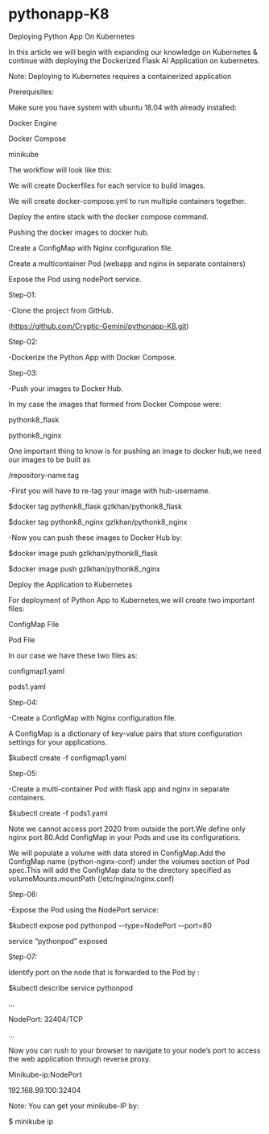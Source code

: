 # pythonapp-K8

Deploying Python App On Kubernetes


In this article we will begin with expanding our knowledge on Kubernetes & continue with deploying the Dockerized Flask AI Application on kubernetes.

Note: Deploying to Kubernetes requires a containerized application

Prerequisites:

Make sure you have system with ubuntu 18.04 with already installed:

Docker Engine 

Docker Compose

minikube

The workflow will look like this:

We will create Dockerfiles for each service to build images.

We will create docker-compose.yml to run multiple containers together.

Deploy the entire stack with the docker compose command.

Pushing the docker images to docker hub.

Create a ConfigMap with Nginx configuration file.

Create a multicontainer Pod (webapp and nginx in separate containers)

Expose the Pod using nodePort service.

Step-01:

-Clone the project from GitHub.

(https://github.com/Cryptic-Gemini/pythonapp-K8.git)


Step-02:

-Dockerize the Python App with Docker Compose.

Step-03:

-Push your images to Docker Hub.

In my case the images that formed from Docker Compose were:

pythonk8_flask

pythonk8_nginx

One important thing to know is for pushing an image to docker hub,we need our images to be built as 

<hub-username>/repository-name:tag

-First you will have to re-tag your image with hub-username.

$docker tag pythonk8_flask gzlkhan/pythonk8_flask

$docker tag pythonk8_nginx gzlkhan/pythonk8_nginx

-Now you can push these images to Docker Hub by:

$docker image push gzlkhan/pythonk8_flask

$docker image push gzlkhan/pythonk8_nginx


Deploy the Application to Kubernetes

For deployment of Python App to Kubernetes,we will create two important files:

ConfigMap File 

Pod File         

In our case we have these two files as:

configmap1.yaml

pods1.yaml



Step-04:

-Create a ConfigMap with Nginx configuration file.

A ConfigMap is a dictionary of key-value pairs that store configuration settings for your applications.

$kubectl create -f configmap1.yaml

Step-05:

-Create a multi-container Pod with flask app and nginx in separate containers.

$kubectl create -f pods1.yaml

Note we cannot access port 2020 from outside the port.We define only nginx port 80.Add ConfigMap in your Pods and use its configurations.

We will populate a volume with data stored in ConfigMap.Add the ConfigMap name (python-nginx-conf) under the volumes section of Pod spec.This will add the ConfigMap data to the directory specified as volumeMounts.mountPath (/etc/nginx/nginx.conf)

Step-06:

-Expose the Pod using the NodePort service:


$kubectl expose pod pythonpod --type=NodePort --port=80 

service “pythonpod” exposed


Step-07:

Identify port on the node that is forwarded to the Pod by :

$kubectl describe service pythonpod


...

NodePort: <unset> 32404/TCP

...


Now you can rush to your browser to navigate to your node’s port to access the web application through reverse proxy.


Minikube-ip:NodePort

192.168.99.100:32404


Note: You can get your minikube-IP by:

$ minikube ip
